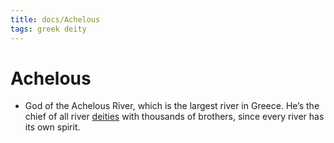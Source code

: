 ```yaml
---
title: docs/Achelous
tags: greek deity
---
```


# Achelous 
- God of the Achelous River, which is the largest river in Greece. He’s the chief of all river [deities](Deities.md) with thousands of brothers, since every river has its own spirit.